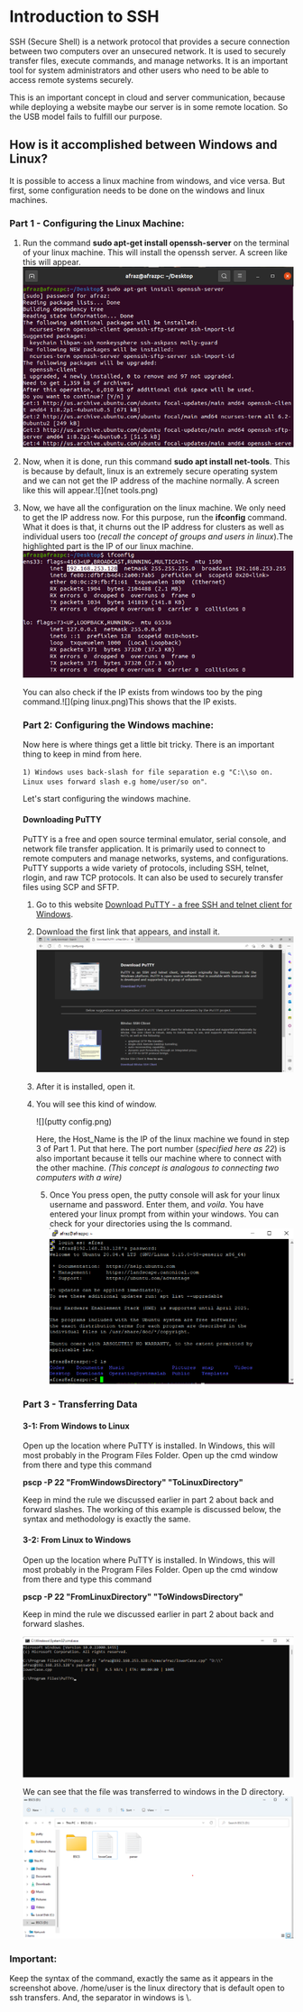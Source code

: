 # Introduction to SSH

SSH (Secure Shell) is a network protocol that provides a secure connection between two computers over an unsecured network. It is used to securely transfer files, execute commands, and manage networks. It is an important tool for system administrators and other users who need to be able to access remote systems securely.

This is an important concept in cloud and server communication, because while deploying a website maybe our server is in some remote location. So the USB model fails to fulfill our purpose.

## How is it accomplished between Windows and Linux?

It is possible to access a linux machine from windows, and vice versa. But first, some configuration needs to be done on the windows and linux machines.

### Part 1 - Configuring the Linux Machine:

1. Run the command **sudo apt-get install openssh-server** on the terminal of your linux machine. This will install the openssh server. A screen like this will appear.![](opensshLinux.png)

2. Now, when it is done, run this command **sudo apt install net-tools**. This is because by default, linux is an extremely secure operating system and we can not get the IP address of the machine normally. A screen like this will appear.![](net tools.png)

3. Now, we have all the configuration on the linux machine. We only need to get the IP address now. For this purpose, run the **ifconfig** command. What it does is that, it churns out the IP address for clusters as well as individual users too (*recall the concept of groups and users in linux*).The highlighted part is the IP of our linux machine. ![](ifconfig.png)

   You can also check if the IP exists from windows too by the ping command.![](ping linux.png)This shows that the IP exists.

   ### Part 2: Configuring the Windows machine:

   Now here is where things get a little bit tricky. There is an important thing to keep in mind from here.

   ​	```1) Windows uses back-slash for file separation e.g "C:\\so on. Linux uses forward slash e.g home/user/so on"```.

   Let's start configuring the windows machine.

   #### Downloading PuTTY

   PuTTY is a free and open source terminal emulator, serial console, and network file transfer application. It is primarily used to connect to remote computers and manage networks, systems, and configurations. PuTTY supports a wide variety of protocols, including SSH, telnet, rlogin, and raw TCP protocols. It can also be used to securely transfer files using SCP and SFTP.

   1. Go to this website [Download PuTTY - a free SSH and telnet client for Windows](https://putty.org/).

   2. Download the first link that appears, and install it.![](puttyweb.png)

   3. After it is installed, open it.

   4. You will see this kind of window.

      ![](putty config.png)

      Here, the Host_Name is the IP of the linux machine we found in step 3 of Part 1. Put that here. The port number (*specified here as 22*) is also important because it tells our machine where to connect with the other machine. *(This concept is analogous to connecting two computers with a wire)*

      

      5. Once You press open, the putty console will ask for your linux username and password. Enter them, and *voila*. You have entered your linux prompt from within your windows. You can check for your directories using the ls command.![](puttyconsole.png)

   

   

   ### Part 3 - Transferring Data

   #### 3-1: From Windows to Linux

   Open up the location where PuTTY is installed. In Windows, this will most probably in the Program Files Folder. Open up the cmd window from there and type this command

   **pscp -P 22 "FromWindowsDirectory" "ToLinuxDirectory"**

   Keep in mind the rule we discussed earlier in part 2 about back and forward slashes. The working of this example is discussed below, the syntax and methodology is exactly the same.

   #### 3-2: From Linux to Windows

   Open up the location where PuTTY is installed. In Windows, this will most probably in the Program Files Folder. Open up the cmd window from there and type this command

   **pscp -P 22 "FromLinuxDirectory" "ToWindowsDirectory"**

   Keep in mind the rule we discussed earlier in part 2 about back and forward slashes.

   ![](linuxToWindows.png)

   We can see that the file was transferred to windows in the D directory.![](transfer.png)

### Important:

Keep the syntax of the command, exactly the same as it appears in the screenshot above. /home/user is the linux directory that is default open to ssh transfers. And, the separator in windows is \\\. 